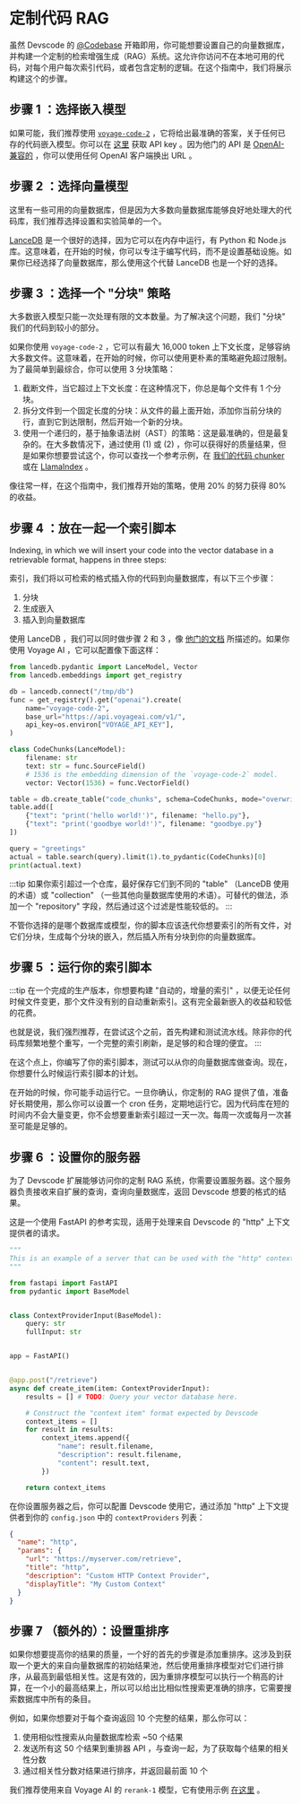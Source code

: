 # 定制代码 RAG

虽然 Devscode 的 [@Codebase](../deep-dives/codebase.md) 开箱即用，你可能想要设置自己的向量数据库，并构建一个定制的检索增强生成（RAG）系统。这允许你访问不在本地可用的代码，对每个用户每次索引代码，或者包含定制的逻辑。在这个指南中，我们将展示构建这个的步骤。

## 步骤 1 ：选择嵌入模型

如果可能，我们推荐使用 [`voyage-code-2`](https://docs.voyageai.com/docs/embeddings) ，它将给出最准确的答案，关于任何已存的代码嵌入模型。你可以在 [这里](https://dash.voyageai.com/api-keys) 获取 API key 。因为他门的 API 是 [OpenAI-兼容的](https://docs.voyageai.com/reference/embeddings-api) ，你可以使用任何 OpenAI 客户端换出 URL 。

## 步骤 2 ：选择向量模型

这里有一些可用的向量数据库，但是因为大多数向量数据库能够良好地处理大的代码库，我们推荐选择设置和实验简单的一个。

[LanceDB](https://lancedb.github.io/lancedb/basic/) 是一个很好的选择，因为它可以在内存中运行，有 Python 和 Node.js 库。这意味着，在开始的时候，你可以专注于编写代码，而不是设置基础设施。如果你已经选择了向量数据库，那么使用这个代替 LanceDB 也是一个好的选择。

## 步骤 3 ：选择一个 "分块" 策略

大多数嵌入模型只能一次处理有限的文本数量。为了解决这个问题，我们 "分块" 我们的代码到较小的部分。

如果你使用 `voyage-code-2` ，它可以有最大 16,000 token 上下文长度，足够容纳大多数文件。这意味着，在开始的时候，你可以使用更朴素的策略避免超过限制。为了最简单到最综合，你可以使用 3 分块策略：

1. 截断文件，当它超过上下文长度：在这种情况下，你总是每个文件有 1 个分块。
2. 拆分文件到一个固定长度的分块：从文件的最上面开始，添加你当前分块的行，直到它到达限制，然后开始一个新的分块。
3. 使用一个递归的，基于抽象语法树（AST）的策略：这是最准确的，但是最复杂的。在大多数情况下，通过使用 (1) 或 (2) ，你可以获得好的质量结果，但是如果你想要尝试这个，你可以查找一个参考示例，在 [我们的代码 chunker](https://github.com/khulnasoft/devscode/blob/main/core/indexing/chunk/code.ts) 或在 [LlamaIndex](https://docs.llamaindex.ai/en/stable/api_reference/node_parsers/code/) 。

像往常一样，在这个指南中，我们推荐开始的策略，使用 20% 的努力获得 80% 的收益。

## 步骤 4 ：放在一起一个索引脚本

Indexing, in which we will insert your code into the vector database in a retrievable format, happens in three steps:

索引，我们将以可检索的格式插入你的代码到向量数据库，有以下三个步骤：

1. 分块
2. 生成嵌入
3. 插入到向量数据库

使用 LanceDB ，我们可以同时做步骤 2 和 3 ，像 [他门的文档](https://lancedb.github.io/lancedb/basic/#using-the-embedding-api) 所描述的。如果你使用 Voyage AI ，它可以配置像下面这样：

```python
from lancedb.pydantic import LanceModel, Vector
from lancedb.embeddings import get_registry

db = lancedb.connect("/tmp/db")
func = get_registry().get("openai").create(
    name="voyage-code-2",
    base_url="https://api.voyageai.com/v1/",
    api_key=os.environ["VOYAGE_API_KEY"],
)

class CodeChunks(LanceModel):
    filename: str
    text: str = func.SourceField()
    # 1536 is the embedding dimension of the `voyage-code-2` model.
    vector: Vector(1536) = func.VectorField()

table = db.create_table("code_chunks", schema=CodeChunks, mode="overwrite")
table.add([
    {"text": "print('hello world!')", filename: "hello.py"},
    {"text": "print('goodbye world!')", filename: "goodbye.py"}
])

query = "greetings"
actual = table.search(query).limit(1).to_pydantic(CodeChunks)[0]
print(actual.text)
```

:::tip
如果你索引超过一个仓库，最好保存它们到不同的 "table" （LanceDB 使用的术语）或 "collection" （一些其他向量数据库使用的术语）。可替代的做法，添加一个 "repository" 字段，然后通过这个过滤是性能较低的。
:::

不管你选择的是哪个数据库或模型，你的脚本应该迭代你想要索引的所有文件，对它们分块，生成每个分块的嵌入，然后插入所有分块到你的向量数据库。

## 步骤 5 ：运行你的索引脚本

:::tip
在一个完成的生产版本，你想要构建 "自动的，增量的索引" ，以便无论任何时候文件变更，那个文件没有别的自动重新索引。这有完全最新嵌入的收益和较低的花费。

也就是说，我们强烈推荐，在尝试这个之前，首先构建和测试流水线。除非你的代码库频繁地整个重写，一个完整的索引刷新，是足够的和合理的便宜。
:::

在这个点上，你编写了你的索引脚本，测试可以从你的向量数据库做查询。现在，你想要什么时候运行索引脚本的计划。

在开始的时候，你可能手动运行它。一旦你确认，你定制的 RAG 提供了值，准备好长期使用，那么你可以设置一个 cron 任务，定期地运行它。因为代码库在短的时间内不会大量变更，你不会想要重新索引超过一天一次。每周一次或每月一次甚至可能是足够的。

## 步骤 6 ：设置你的服务器

为了 Devscode 扩展能够访问你的定制 RAG 系统，你需要设置服务器。这个服务器负责接收来自扩展的查询，查询向量数据库，返回 Devscode 想要的格式的结果。

这是一个使用 FastAPI 的参考实现，适用于处理来自 Devscode 的 "http" 上下文提供者的请求。

```python
"""
This is an example of a server that can be used with the "http" context provider.
"""

from fastapi import FastAPI
from pydantic import BaseModel


class ContextProviderInput(BaseModel):
    query: str
    fullInput: str


app = FastAPI()


@app.post("/retrieve")
async def create_item(item: ContextProviderInput):
    results = [] # TODO: Query your vector database here.

    # Construct the "context item" format expected by Devscode
    context_items = []
    for result in results:
        context_items.append({
            "name": result.filename,
            "description": result.filename,
            "content": result.text,
        })

    return context_items
```

在你设置服务器之后，你可以配置 Devscode 使用它，通过添加 "http" 上下文提供者到你的 `config.json` 中的 `contextProviders` 列表：

```json title="config.json"
{
  "name": "http",
  "params": {
    "url": "https://myserver.com/retrieve",
    "title": "http",
    "description": "Custom HTTP Context Provider",
    "displayTitle": "My Custom Context"
  }
}
```

## 步骤 7 （额外的）：设置重排序

如果你想要提高你的结果的质量，一个好的首先的步骤是添加重排序。这涉及到获取一个更大的来自向量数据库的初始结果池，然后使用重排序模型对它们进行排序，从最高到最低相关性。这是有效的，因为重排序模型可以执行一个稍高的计算，在一个小的最高结果上，所以可以给出比相似性搜索更准确的排序，它需要搜索数据库中所有的条目。

例如，如果你想要对于每个查询返回 10 个完整的结果，那么你可以：

1. 使用相似性搜索从向量数据库检索 ~50 个结果
2. 发送所有这 50 个结果到重排器 API ，与查询一起，为了获取每个结果的相关性分数
3. 通过相关性分数对结果进行排序，并返回最前面 10 个

我们推荐使用来自 Voyage AI 的 `rerank-1` 模型，它有使用示例 [在这里](https://docs.voyageai.com/docs/reranker) 。
